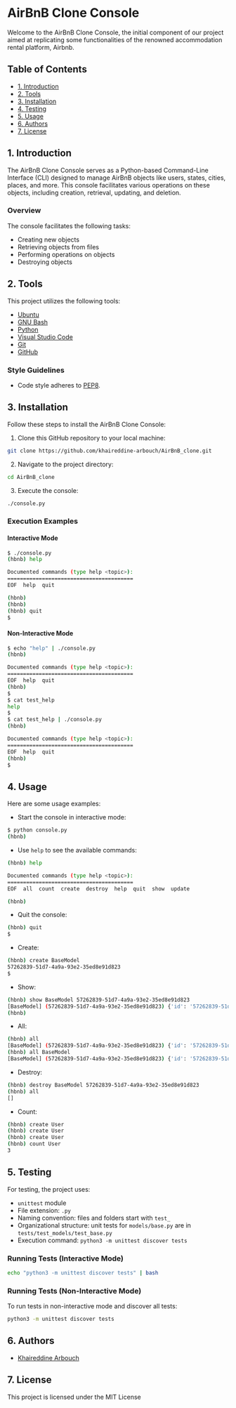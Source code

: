 # AirBnB Clone Console

Welcome to the AirBnB Clone Console, the initial component of our project aimed at replicating some functionalities of the renowned accommodation rental platform, Airbnb.

## Table of Contents

* [1. Introduction](#1-Introduction)
* [2. Tools](#2-Tools)
* [3. Installation](#3-Installation)
* [4. Testing](#4-Testing)
* [5. Usage](#5-Usage)
* [6. Authors](#6-Authors)
* [7. License](#7-License)

## 1. Introduction

The AirBnB Clone Console serves as a Python-based Command-Line Interface (CLI) designed to manage AirBnB objects like users, states, cities, places, and more. This console facilitates various operations on these objects, including creation, retrieval, updating, and deletion.

### Overview

The console facilitates the following tasks:

- Creating new objects
- Retrieving objects from files
- Performing operations on objects
- Destroying objects

## 2. Tools

This project utilizes the following tools:

- [Ubuntu](https://ubuntu.com/)
- [GNU Bash](https://www.gnu.org/software/bash/)
- [Python](https://www.python.org)
- [Visual Studio Code](https://code.visualstudio.com/)
- [Git](https://git-scm.com/)
- [GitHub](https://github.com)

### Style Guidelines

- Code style adheres to [PEP8](https://pep8.org/).

## 3. Installation

Follow these steps to install the AirBnB Clone Console:

1. Clone this GitHub repository to your local machine:

```bash
git clone https://github.com/khaireddine-arbouch/AirBnB_clone.git
```

2. Navigate to the project directory:

```bash
cd AirBnB_clone
```

3. Execute the console:

```bash
./console.py
```

### Execution Examples

#### Interactive Mode

```bash
$ ./console.py
(hbnb) help

Documented commands (type help <topic>):
========================================
EOF  help  quit

(hbnb) 
(hbnb) 
(hbnb) quit
$
```

#### Non-Interactive Mode

```bash
$ echo "help" | ./console.py
(hbnb)

Documented commands (type help <topic>):
========================================
EOF  help  quit
(hbnb) 
$
$ cat test_help
help
$
$ cat test_help | ./console.py
(hbnb)

Documented commands (type help <topic>):
========================================
EOF  help  quit
(hbnb) 
$
```

## 4. Usage

Here are some usage examples:

- Start the console in interactive mode:

```bash
$ python console.py
(hbnb)
```

- Use `help` to see the available commands:

```bash
(hbnb) help

Documented commands (type help <topic>):
========================================
EOF  all  count  create  destroy  help  quit  show  update

(hbnb)
```

- Quit the console:

```bash
(hbnb) quit
$
```

- Create:

```bash
(hbnb) create BaseModel
57262839-51d7-4a9a-93e2-35ed8e91d823
$
```

- Show:

```bash
(hbnb) show BaseModel 57262839-51d7-4a9a-93e2-35ed8e91d823
[BaseModel] (57262839-51d7-4a9a-93e2-35ed8e91d823) {'id': '57262839-51d7-4a9a-93e2-35ed8e91d823', 'created_at': datetime.datetime(2023, 8, 13, 14, 19, 19, 412265), 'updated_at': datetime.datetime(2023, 8, 13, 14, 19, 19, 412357)}
(hbnb)
```

- All:

```bash
(hbnb) all
[BaseModel] (57262839-51d7-4a9a-93e2-35ed8e91d823) {'id': '57262839-51d7-4a9a-93e2-35ed8e91d823', 'created_at': datetime.datetime(2023, 8, 13, 14, 19, 19, 412265), 'updated_at': datetime.datetime(2023, 8, 13, 14, 19, 19, 412357)}
(hbnb) all BaseModel
[BaseModel] (57262839-51d7-4a9a-93e2-35ed8e91d823) {'id': '57262839-51d7-4a9a-93e2-35ed8e91d823', 'created_at': datetime.datetime(2023, 8, 13, 14, 19, 19, 412265), 'updated_at': datetime.datetime(2023, 8, 13, 14, 19, 19, 412357)}
```

- Destroy:

```bash
(hbnb) destroy BaseModel 57262839-51d7-4a9a-93e2-35ed8e91d823
(hbnb) all
[]
```

- Count:

```bash
(hbnb) create User
(hbnb) create User
(hbnb) create User
(hbnb) count User
3
```

## 5. Testing

For testing, the project uses:

- `unittest` module
- File extension: `.py`
- Naming convention: files and folders start with `test_`
- Organizational structure: unit tests for `models/base.py` are in `tests/test_models/test_base.py`
- Execution command: `python3 -m unittest discover tests`

### Running Tests (Interactive Mode)

```bash
echo "python3 -m unittest discover tests" | bash
```

### Running Tests (Non-Interactive Mode)

To run tests in non-interactive mode and discover all tests:

```bash
python3 -m unittest discover tests
```

## 6. Authors

- [Khaireddine Arbouch](https://github.com/khaireddine-arbouch/)

## 7. License

This project is licensed under the MIT License
